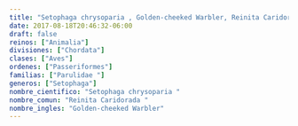 ```yaml
---
title: "Setophaga chrysoparia , Golden-cheeked Warbler, Reinita Caridorada "
date: 2017-08-18T20:46:32-06:00
draft: false
reinos: ["Animalia"]
divisiones: ["Chordata"]
clases: ["Aves"]
ordenes: ["Passeriformes"]
familias: ["Parulidae "]
generos: ["Setophaga"]
nombre_cientifico: "Setophaga chrysoparia "
nombre_comun: "Reinita Caridorada "
nombre_ingles: "Golden-cheeked Warbler"
---
```

